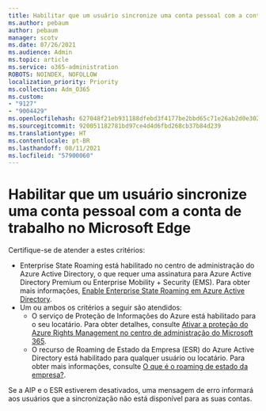 ```yaml
---
title: Habilitar que um usuário sincronize uma conta pessoal com a conta de trabalho no Microsoft Edge
ms.author: pebaum
author: pebaum
manager: scotv
ms.date: 07/26/2021
ms.audience: Admin
ms.topic: article
ms.service: o365-administration
ROBOTS: NOINDEX, NOFOLLOW
localization_priority: Priority
ms.collection: Adm_O365
ms.custom:
- "9127"
- "9004429"
ms.openlocfilehash: 627048f21eb931188dfebd3f4177be2bbd65c71e26ab2d0e302f5ab49e9fbc53
ms.sourcegitcommit: 920051182781bd97ce4d4d6fbd268cb37b84d239
ms.translationtype: HT
ms.contentlocale: pt-BR
ms.lasthandoff: 08/11/2021
ms.locfileid: "57900060"
---
```

# <a name="enable-a-user-to-sync-a-personal-account-with-the-work-account-in-microsoft-edge"></a>Habilitar que um usuário sincronize uma conta pessoal com a conta de trabalho no Microsoft Edge

Certifique-se de atender a estes critérios:

- Enterprise State Roaming está habilitado no centro de administração do Azure Active Directory, o que requer uma assinatura para Azure Active Directory Premium ou Enterprise Mobility + Security (EMS). Para obter mais informações, [Enable Enterprise State Roaming em Azure Active Directory](https://docs.microsoft.com/azure/active-directory/devices/enterprise-state-roaming-enable).
- Um ou ambos os critérios a seguir são atendidos:
    - O serviço de Proteção de Informações do Azure está habilitado para o seu locatário. Para obter detalhes, consulte [Ativar a proteção do Azure Rights Management no centro de administração do Microsoft 365](https://docs.microsoft.com/azure/information-protection/activate-office365).
    - O recurso de Roaming de Estado da Empresa (ESR) do Azure Active Directory está habilitado para qualquer usuário ou locatário. Para obter mais informações, consulte [O que é o roaming de estado da empresa?](https://docs.microsoft.com/azure/active-directory/devices/enterprise-state-roaming-overview).

Se a AIP e o ESR estiverem desativados, uma mensagem de erro informará aos usuários que a sincronização não está disponível para as suas contas.
